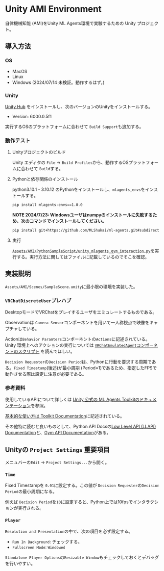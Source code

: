 # Unity AMI Environment

自律機械知能 (AMI)をUnity ML Agents環境で実験するための Unity プロジェクト。

## 導入方法

### OS

* MacOS
* Linux
* Windows (2024/07/14 未検証。動作するはず。)

### Unity

[Unity Hub](https://unity.com/ja/download) をインストールし、次のバージョンのUnityをインストールする。

* Version: 6000.0.5f1

実行するOSのプラットフォームに合わせて `Build Support`も追加する。

### 動作テスト

1. Unityプロジェクトのビルド

   Unity エディタの `File` -> `Build Profiles`から、動作するOSプラットフォームに合わせて `Build`する。

2. Pythonと依存関係のインストール

   python3.10.1 - 3.10.12 のPythonをインストールし、`mlagents_envs`をインストールする。

   ```bash
   pip install mlagents-envs==1.0.0
   ```

   **NOTE 2024/7/23: Windowsユーザはnumpyのインストールに失敗するため、次のコマンドでインストールしてください。**

   ```bash
   pip install git+https://github.com/MLShukai/ml-agents.git#subdirectory=ml-agents-envs
   ```

3. 実行

   [`Assets/AMI/PythonSampleScript/unity_mlagents_gym_interaction.py`](Assets/AMI/PythonSampleScript/unity_mlagents_gym_interaction.py)を実行する。実行方法に関してはファイルに記載しているのでそこを確認。

## 実装説明

`Assets/AMI/Scenes/SampleScene.unity`に最小限の環境を実装した。

### `VRChatDiscreteUser`プレハブ

DesktopモードでVRChatをプレイするユーザをエミュレートするものである。

Observationは `Camera Sensor`コンポーネントを用いて一人称視点で映像をキャプチャしている。

Actionは`Behavior Paramters`コンポーネントの`Actions`に記述されている。Unity 環境上へのアクションの実行については [`VRChatEmulatedAgent`コンポーネントのスクリプト](/Assets/AMI/Scripts/VRChatEmulatedAgent.cs) を読んでほしい。

`Decision Requester`の`Decision Period`は、Pythonに行動を要求する周期である。`Fixed Timestamp`(後述)が最小周期 (Period=1)であるため、指定したFPSで動作させる際は設定に注意が必要である。

### 参考資料

使用しているAPIについて詳しくは [Unity 公式の ML Agents Toolkitのドキュメンテーション](https://unity-technologies.github.io/ml-agents/)を参照。

[基本的な使い方は Toolkit Documentation](https://unity-technologies.github.io/ml-agents/ML-Agents-Toolkit-Documentation/)に記述されている。

その他特に読むと良いものとして、Python API Docsの[Low Level API (LLAPI) Documentation](https://unity-technologies.github.io/ml-agents/Python-LLAPI-Documentation/)と、[Gym API Documentation](https://unity-technologies.github.io/ml-agents/Python-Gym-API-Documentation/)がある。

## Unityの `Project Settings` 重要項目

メニュバーの`Edit` -> `Project Settings...`から開く。

### `Time`

Fixed Timestampを `0.01`に設定する。この値が `Decision Requester`の`Decision Period`の最小周期になる。

例えば `Decision Period`を`10`に設定すると、Python上では10fpsでインタラクションが実行される。

### `Player`

`Resolution and Presentation`の中で、次の項目を必ず設定する。

* `Run In Background`: チェックする。
* `Fullscreen Mode`: `Windowed`

`Standalone Player Options`の`Resizable Window`もチェックしておくとデバッグを行いやすい。
